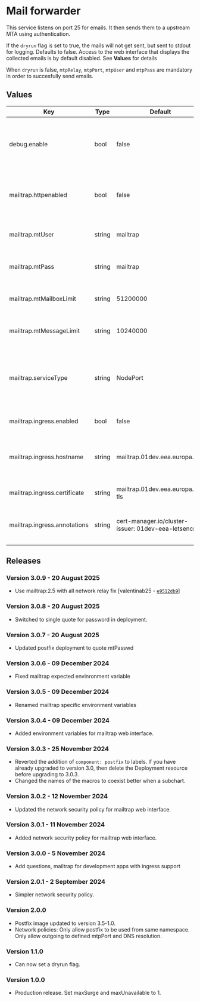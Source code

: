 # Mail forwarder

This service listens on port 25 for emails. It then sends them to a upstream
MTA using authentication.

If the `dryrun` flag is set to true, the mails will not get sent, but sent to stdout
for logging. Defaults to false. Access to the web interface that displays the collected emails
is by default disabled. See **Values** for details

When `dryrun` is false, `mtpRelay`, `mtpPort`, `mtpUser` and `mtpPass` are mandatory
in order to succesfully send emails.

## Values

| Key | Type | Default | Description |
|-----|------|---------|-------------|
| debug.enable | bool | false | Set true to install the mailtrap image instead of the postfix one |
| mailtrap.httpenabled | bool | false | Set true to enable the http service in order to view the web interface |
| mailtrap.mtUser | string | mailtrap | Mailtrap username for the web interface |
| mailtrap.mtPass | string | mailtrap | Mailtrap password for the web interface |
| mailtrap.mtMailboxLimit | string | 51200000 | Mailtrap maximum number of mails |
| mailtrap.mtMessageLimit | string | 10240000 | Mailtrap maximum number of bytes |
| mailtrap.serviceType | string | NodePort | NodePort to expose the service, ClusterIP if you want to use "kubectl port-forward" |
| mailtrap.ingress.enabled | bool | false | Set true to enable ingress |
| mailtrap.ingress.hostname | string | mailtrap.01dev.eea.europa.eu | Unique url for your application, must resolve to the cluster frontend |
| mailtrap.ingress.certificate | string | mailtrap.01dev.eea.europa.eu-tls | Unique name for certificate |
| mailtrap.ingress.annotations | string | cert-manager.io/cluster-issuer: 01dev-eea-letsencrypt | Mandatory configuration for letsencrypt to work |




## Releases

### Version 3.0.9 - 20 August 2025
- Use mailtrap:2.5 with all network relay fix [valentinab25 - [`e9512db9`](https://github.com/eea/helm-charts/commit/e9512db9bd07147ce221a73b53b291d0dcb9d8d7)]

### Version 3.0.8 - 20 August 2025
- Switched to single quote for password in deployment.

### Version 3.0.7 - 20 August 2025
- Updated postfix deployment to quote mtPasswd

### Version 3.0.6 - 09 December 2024
- Fixed mailtrap expected envinronment variable

### Version 3.0.5 - 09 December 2024
- Renamed mailtrap specific environment variables

### Version 3.0.4 - 09 December 2024
- Added environment variables for mailtrap web interface.

### Version 3.0.3 - 25 November 2024
- Reverted the addition of `component: postfix` to labels. If you have already upgraded to
version 3.0, then delete the Deployment resource before upgrading to 3.0.3.
- Changed the names of the macros to coexist better when a subchart.

### Version 3.0.2 - 12 November 2024
- Updated the network security policy for mailtrap web interface.

### Version 3.0.1 - 11 November 2024
- Added network security policy for mailtrap web interface.

### Version 3.0.0 - 5 November 2024
- Add questions, mailtrap for development apps with ingress support

### Version 2.0.1 - 2 September 2024
- Simpler network security policy.

### Version 2.0.0
- Postfix image updated to version 3.5-1.0.
- Network policies: Only allow postfix to be used from same namespace.
    Only allow outgoing to defined mtpPort and DNS resolution.

### Version 1.1.0
- Can now set a dryrun flag.

### Version 1.0.0
- Production release. Set maxSurge and maxUnavailable to 1.
